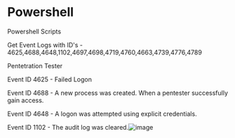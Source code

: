 # Powershell
Powershell Scripts

Get Event Logs with ID's - 4625,4688,4648,1102,4697,4698,4719,4760,4663,4739,4776,4789


Pentetration Tester

Event ID 4625 - Failed Logon

Event ID 4688 - A new process was created. When a pentester successfully gain access.

Event ID 4648 - A logon was attempted using explicit credentials. 

Event ID 1102 - The audit log was cleared.![image](https://github.com/loadingbadbeat/Powershell/assets/45952458/8b5ce094-6428-406f-9c84-18c638bb7bd8)

